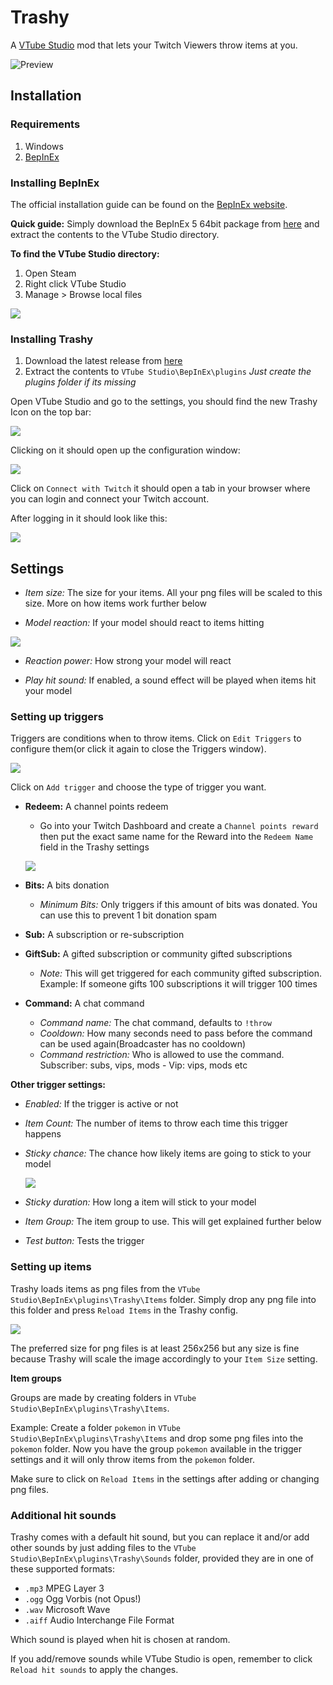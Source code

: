 # Trashy
A [VTube Studio](https://denchisoft.com/) mod that lets your Twitch Viewers throw items at you.

![Preview](https://github.com/wtfblub/Trashy/raw/dev/media/preview.gif?)


## Installation

### Requirements
1. Windows
2. [BepInEx](https://github.com/BepInEx/BepInEx)

### Installing BepInEx
The official installation guide can be found on the [BepInEx website](https://docs.bepinex.dev/).

**Quick guide:**
Simply download the BepInEx 5 64bit package from [here](https://github.com/BepInEx/BepInEx/releases/download/v5.4.15/BepInEx_x64_5.4.15.0.zip) and extract the contents to the VTube Studio directory.

**To find the VTube Studio directory:**
1. Open Steam
2. Right click VTube Studio
3. Manage > Browse local files

![](https://github.com/wtfblub/Trashy/raw/dev/media/steam_browse_files.png)

### Installing Trashy
1. Download the latest release from [here](https://github.com/wtfblub/Trashy/releases)
2. Extract the contents to `VTube Studio\BepInEx\plugins`
    *Just create the plugins folder if its missing*

Open VTube Studio and go to the settings, you should find the new Trashy Icon on the top bar:

![](https://github.com/wtfblub/Trashy/raw/dev/media/trashy_config_icon.png)

Clicking on it should open up the configuration window:

![](https://github.com/wtfblub/Trashy/raw/dev/media/trashy_config.png?)

Click on `Connect with Twitch` it should open a tab in your browser where you can login and connect your Twitch account.

After logging in it should look like this:

![](https://github.com/wtfblub/Trashy/raw/dev/media/trashy_config_loggedin.png?)


## Settings

- *Item size:* The size for your items. All your png files will be scaled to this size. More on how items work further below

- *Model reaction:* If your model should react to items hitting

![](https://github.com/wtfblub/Trashy/raw/dev/media/preview.gif?)

- *Reaction power:* How strong your model will react

- *Play hit sound:* If enabled, a sound effect will be played when items hit your model

### Setting up triggers

Triggers are conditions when to throw items. Click on `Edit Triggers` to configure them(or click it again to close the Triggers window).

![](https://github.com/wtfblub/Trashy/raw/dev/media/trashy_config_triggers.png)

Click on `Add trigger` and choose the type of trigger you want.

- **Redeem:** A channel points redeem
  * Go into your Twitch Dashboard and create a `Channel points reward` then put the exact same name for the Reward into the `Redeem Name` field in the Trashy settings
  
  ![](https://github.com/wtfblub/Trashy/raw/dev/media/trashy_config_trigger_redeem.png)

- **Bits:** A bits donation
  * *Minimum Bits:* Only triggers if this amount of bits was donated. You can use this to prevent 1 bit donation spam

- **Sub:** A subscription or re-subscription

- **GiftSub:** A gifted subscription or community gifted subscriptions
  * *Note:* This will get triggered for each community gifted subscription. Example: If someone gifts 100 subscriptions it will trigger 100 times

- **Command:** A chat command
  * *Command name:* The chat command, defaults to `!throw`
  * *Cooldown:* How many seconds need to pass before the command can be used again(Broadcaster has no cooldown)
  * *Command restriction:* Who is allowed to use the command. Subscriber: subs, vips, mods - Vip: vips, mods etc 

**Other trigger settings:**
- *Enabled:* If the trigger is active or not

- *Item Count:* The number of items to throw each time this trigger happens

- *Sticky chance:* The chance how likely items are going to stick to your model
  
  ![](https://github.com/wtfblub/Trashy/raw/dev/media/trashy_sticky_preview.gif)

- *Sticky duration:* How long a item will stick to your model

- *Item Group:* The item group to use. This will get explained further below

- *Test button:* Tests the trigger

### Setting up items

Trashy loads items as png files from the `VTube Studio\BepInEx\plugins\Trashy\Items` folder. Simply drop any png file into this folder and press `Reload Items` in the Trashy config.

![](https://github.com/wtfblub/Trashy/raw/dev/media/trashy_items.png)

The preferred size for png files is at least 256x256 but any size is fine because Trashy will scale the image accordingly to your `Item Size` setting.

**Item groups**

Groups are made by creating folders in `VTube Studio\BepInEx\plugins\Trashy\Items`.

Example: Create a folder `pokemon` in `VTube Studio\BepInEx\plugins\Trashy\Items` and drop some png files into the `pokemon` folder. Now you have the group `pokemon` available in the trigger settings and it will only throw items from the `pokemon` folder.

Make sure to click on `Reload Items` in the settings after adding or changing png files.

### Additional hit sounds

Trashy comes with a default hit sound, but you can replace it and/or add other sounds by just adding files to the `VTube Studio\BepInEx\plugins\Trashy\Sounds` folder, provided they are in one of these supported formats:

 - `.mp3` MPEG Layer 3
 - `.ogg` Ogg Vorbis (not Opus!)
 - `.wav` Microsoft Wave
 - `.aiff` Audio Interchange File Format

Which sound is played when hit is chosen at random.

If you add/remove sounds while VTube Studio is open, remember to click `Reload hit sounds` to apply the changes.